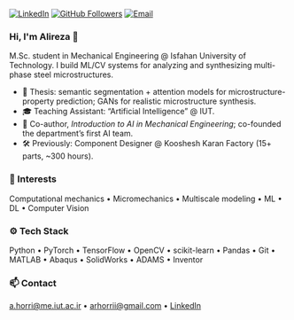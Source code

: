 <!-- Badges -->
[![LinkedIn](https://img.shields.io/badge/-LinkedIn-blue?style=flat&logo=Linkedin&logoColor=white)](https://www.linkedin.com/in/alireza-horri-279a11248/)
[![GitHub Followers](https://img.shields.io/github/followers/arhorri?label=Follow&style=social)](https://github.com/arhorri)
[![Email](https://img.shields.io/badge/-Email-c14438?style=flat&logo=Gmail&logoColor=white)](mailto:arhorrii@gmail.com)

### Hi, I'm Alireza 👋
M.Sc. student in Mechanical Engineering @ Isfahan University of Technology. I build ML/CV systems for analyzing and synthesizing multi-phase steel microstructures.

- 🔬 Thesis: semantic segmentation + attention models for microstructure-property prediction; GANs for realistic microstructure synthesis.
- 🎓 Teaching Assistant: “Artificial Intelligence” @ IUT.
- 🤝 Co-author, *Introduction to AI in Mechanical Engineering*; co-founded the department’s first AI team.
- 🛠 Previously: Component Designer @ Kooshesh Karan Factory (15+ parts, ~300 hours).

### 🧠 Interests
Computational mechanics • Micromechanics • Multiscale modeling • ML • DL • Computer Vision

### ⚙️ Tech Stack
Python • PyTorch • TensorFlow • OpenCV • scikit-learn • Pandas • Git • MATLAB • Abaqus • SolidWorks • ADAMS • Inventor

### 📫 Contact
a.horri@me.iut.ac.ir • arhorrii@gmail.com • [LinkedIn](https://www.linkedin.com/in/alireza-horri-279a11248/)
